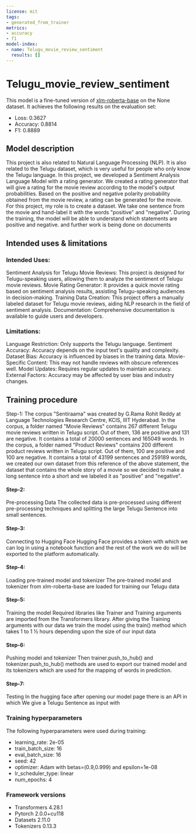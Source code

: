 ```yaml
---
license: mit
tags:
- generated_from_trainer
metrics:
- accuracy
- f1
model-index:
- name: Telugu_movie_review_sentiment
  results: []
---
```


<!-- This model card has been generated automatically according to the information the Trainer had access to. You
should probably proofread and complete it, then remove this comment. -->

# Telugu_movie_review_sentiment

This model is a fine-tuned version of [xlm-roberta-base](https://huggingface.co/xlm-roberta-base) on the None dataset.
It achieves the following results on the evaluation set:
- Loss: 0.3627
- Accuracy: 0.8814
- F1: 0.8889

## Model description

This project is also related to Natural Language Processing (NLP). It is also related to the Telugu dataset, which is very useful for people who only
know the Telugu language.
In this project, we developed a Sentiment Analysis Language Model with a rating generator. We created a rating generator that will give a rating for the
movie review according to the model's output probabilities. Based on the positive and negative polarity probability obtained from the movie review, a
rating can be generated for the movie.
For this project, my role is to create a dataset. We take one sentence from the movie and hand-label it with the words "positive" and "negative".
During the training, the model will be able to understand which statements are positive and negative.
and further work is being done on documents

## Intended uses & limitations

### Intended Uses:
Sentiment Analysis for Telugu Movie Reviews: This project is designed for Telugu-speaking users, allowing them to analyze the sentiment of Telugu movie reviews.
Movie Rating Generator: It provides a quick movie rating based on sentiment analysis results, assisting Telugu-speaking audiences in decision-making.
Training Data Creation: This project offers a manually labeled dataset for Telugu movie reviews, aiding NLP research in the field of sentiment analysis.
Documentation: Comprehensive documentation is available to guide users and developers.

### Limitations:
Language Restriction: Only supports the Telugu language.
Sentiment Accuracy: Accuracy depends on the input text's quality and complexity.
Dataset Bias: Accuracy is influenced by biases in the training data.
Movie-Specific Content: This may not handle reviews with obscure references well.
Model Updates: Requires regular updates to maintain accuracy.
External Factors: Accuracy may be affected by user bias and industry changes.

## Training procedure

Step-1: The corpus "Sentiraama" was created by G.Rama Rohit Reddy at Language Technologies Research Centre, KCIS, IIIT Hyderabad. In the corpus, a folder named "Movie Reviews" contains 267 different Telugu movie reviews written in Telugu script. Out of them, 136 are positive and 131 are negative. It contains a total of 20000 sentences and 165049 words. In the corpus, a folder named "Product Reviews" contains 200 different product reviews written in Telugu script. Out of them, 100 are positive and 100 are negative. It contains a total of 43199 sentences and 259189 words,
we created our own dataset from this reference of the above statement, the dataset that contains the whole story of a movie so we decided to make a long sentence into a short and we labeled it as "positive" and "negative".

#### Step-2: 
Pre-processing Data The collected data is pre-processed using different pre-processing techniques and splitting the large Telugu Sentence into small sentences.

#### Step-3: 
Connecting to Hugging Face Hugging Face provides a token with which we can log in using a notebook function and the rest of the work we do will be exported to the platform automatically.

#### Step-4: 
Loading pre-trained model and tokenizer The pre-trained model and tokenizer from xlm-roberta-base are loaded for training our Telugu data

#### Step-5: 
Training the model Required libraries like Trainer and Training arguments are imported from the Transformers library. After giving the Training arguments with our data we train the model using the train() method which takes 1 to 1 ½ hours depending upon the size of our input data

#### Step-6: 
Pushing model and tokenizer Then trainer.push_to_hub() and tokenizer.push_to_hub() methods are used to export our trained model and its tokenizers which are used for the mapping of words in prediction.

#### Step-7: 
Testing In the hugging face after opening our model page there is an API in which We give a Telugu Sentence as input with

### Training hyperparameters

The following hyperparameters were used during training:
- learning_rate: 2e-05
- train_batch_size: 16
- eval_batch_size: 16
- seed: 42
- optimizer: Adam with betas=(0.9,0.999) and epsilon=1e-08
- lr_scheduler_type: linear
- num_epochs: 4

### Framework versions

- Transformers 4.28.1
- Pytorch 2.0.0+cu118
- Datasets 2.11.0
- Tokenizers 0.13.3
